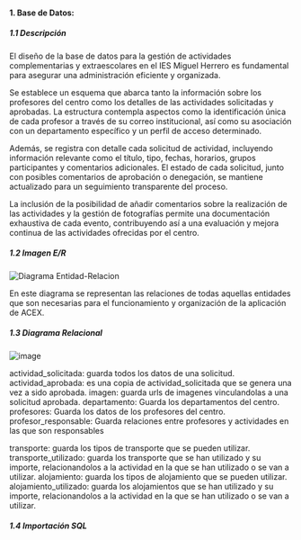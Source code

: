
#### 1. Base de Datos:
##### 1.1  Descripción 
El diseño de la base de datos para la gestión de actividades complementarias y extraescolares en el IES Miguel Herrero
es fundamental para asegurar una administración eficiente y organizada.

Se establece un esquema que abarca tanto la información sobre los profesores del centro como los detalles de las actividades
solicitadas y aprobadas. La estructura contempla aspectos como la identificación única de cada profesor a través de su correo
institucional, así como su asociación con un departamento específico y un perfil de acceso determinado.

Además, se registra con detalle cada solicitud de actividad, incluyendo información relevante como el título, tipo, fechas, horarios,
grupos participantes y comentarios adicionales. El estado de cada solicitud, junto con posibles comentarios de aprobación o denegación,
se mantiene actualizado para un seguimiento transparente del proceso.

La inclusión de la posibilidad de añadir comentarios sobre la realización de las actividades y la gestión de fotografías permite una
documentación exhaustiva de cada evento, contribuyendo así a una evaluación y mejora continua de las actividades ofrecidas por el centro.

##### 1.2  Imagen E/R  
![Diagrama Entidad-Relacion](https://github.com/LuisIzquierdoGutierrez/Reto/assets/152623929/56b60a16-4003-44d3-8243-540ea2550623)

En este diagrama se representan las relaciones de todas aquellas entidades que son necesarias para el funcionamiento y organización de la aplicación de ACEX.
##### 1.3  Diagrama Relacional 

![image](https://github.com/LuisIzquierdoGutierrez/Reto/assets/119076009/bbc98e12-0c39-4571-ac7d-4c4dfc4dddc0)

actividad_solicitada: guarda todos los datos de una solicitud.
actividad_aprobada: es una copia de actividad_solicitada que se genera una vez a sido aprobada.
imagen: guarda urls de imagenes vinculandolas a una solicitud aprobada.
departamento: Guarda los departamentos del centro.
profesores: Guarda los datos de los profesores del centro.
profesor_responsable: Guarda relaciones entre profesores y actividades en las que son responsables



transporte: guarda los tipos de transporte que se pueden utilizar.
transporte_utilizado: guarda los transporte que se han utilizado y su importe, relacionandolos a la actividad en la que se han utilizado o se van a utilizar.
alojamiento: guarda los tipos de alojamiento que se pueden utilizar.
alojamiento_utilizado: guarda los alojamientos que se han utilizado y su importe, relacionandolos a la actividad en la que se han utilizado o se van a utilizar.



##### 1.4  Importación SQL 
